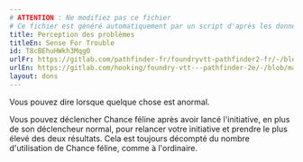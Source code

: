 ```yaml
---
# ATTENTION : Ne modifiez pas ce fichier
# Ce fichier est généré automatiquement par un script d'après les données du module Foundry VTT officiel et de sa traduction
title: Perception des problèmes
titleEn: Sense For Trouble
id: T8cBEhuHWkh3MqgO
urlFr: https://gitlab.com/pathfinder-fr/foundryvtt-pathfinder2-fr/-/blob/master/data/feats/T8cBEhuHWkh3MqgO.htm
urlEn: https://gitlab.com/hooking/foundry-vtt---pathfinder-2e/-/blob/master/packs/data/feats.db/sense-for-trouble.json
layout: dons
---
```

Vous pouvez dire lorsque quelque chose est anormal.

Vous pouvez déclencher Chance féline après avoir lancé l'initiative, en plus de son déclencheur normal, pour relancer votre initiative et prendre le plus élevé des deux résultats. Cela est toujours décompté du nombre d'utilisation de Chance féline, comme à l'ordinaire.
